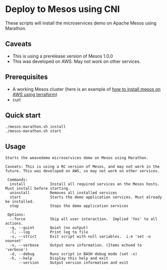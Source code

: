 # Deploy to Mesos using CNI

These scripts will install the microservices demo on Apache Mesos using Marathon.

## Caveats
- This is using a prerelease version of Mesos 1.0.0
- This was developed on AWS. May not work on other services.

## Prerequisites
- A working Mesos cluster (here is an example of [how to install mesos on AWS using terraform](https://github.com/philwinder/mesos-terraform))
- curl

## Quick start

```
./mesos-marathon.sh install
./mesos-marathon.sh start
```

## Usage

```
Starts the weavedemo microservices demo on Mesos using Marathon.

Caveats: This is using a RC version of Mesos, and may not work in the future. This was developed on AWS, so may not work on other services.

 Commands:
  install           Install all required services on the Mesos hosts. Must install before starting.
  uninstall         Removes all installed services
  start             Starts the demo application services. Must already be installed.
  stop              Stops the demo application services

 Options:
  --force           Skip all user interaction.  Implied 'Yes' to all actions.
  -q, --quiet       Quiet (no output)
  -l, --log         Print log to file
  -s, --strict      Exit script with null variables.  i.e 'set -o nounset'
  -v, --verbose     Output more information. (Items echoed to 'verbose')
  -d, --debug       Runs script in BASH debug mode (set -x)
  -h, --help        Display this help and exit
      --version     Output version information and exit

```
